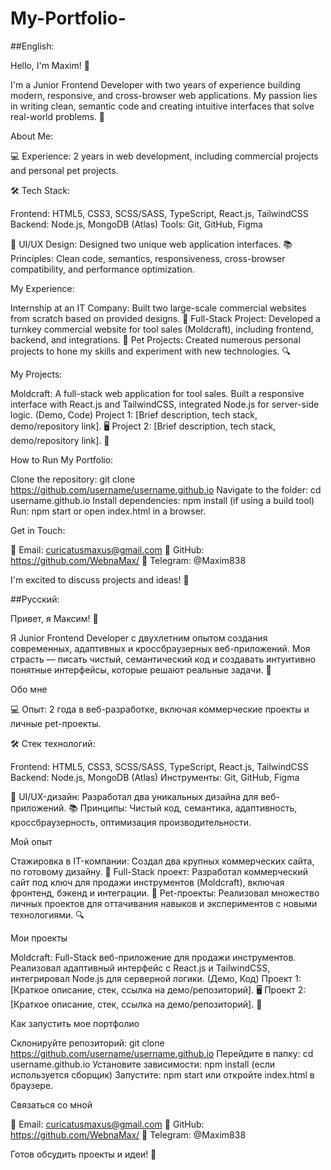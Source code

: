 # My-Portfolio-

##English:

Hello, I'm Maxim! 👋

  I'm a Junior Frontend Developer with two years of experience building modern, responsive, and cross-browser web applications. My passion lies in writing clean,     semantic code and creating intuitive interfaces that solve real-world problems. 🚀

About Me:

  💻 Experience: 2 years in web development, including commercial projects and personal pet projects.

🛠 Tech Stack:

  Frontend: HTML5, CSS3, SCSS/SASS, TypeScript, React.js, TailwindCSS
  Backend: Node.js, MongoDB (Atlas)
  Tools: Git, GitHub, Figma

  🎨 UI/UX Design: Designed two unique web application interfaces.
  📚 Principles: Clean code, semantics, responsiveness, cross-browser compatibility, and performance optimization.

My Experience:

  Internship at an IT Company: Built two large-scale commercial websites from scratch based on provided designs. 🏢
  Full-Stack Project: Developed a turnkey commercial website for tool sales (Moldcraft), including frontend, backend, and integrations. 🛒
  Pet Projects: Created numerous personal projects to hone my skills and experiment with new technologies. 🔍

My Projects:

  Moldcraft: A full-stack web application for tool sales. Built a responsive interface with React.js and TailwindCSS, integrated Node.js for server-side logic.       (Demo, Code)
  Project 1: [Brief description, tech stack, demo/repository link]. 🖥
  Project 2: [Brief description, tech stack, demo/repository link]. 📱

How to Run My Portfolio:

Clone the repository: git clone https://github.com/username/username.github.io
Navigate to the folder: cd username.github.io
Install dependencies: npm install (if using a build tool)
Run: npm start or open index.html in a browser.

Get in Touch:

  📧 Email: curicatusmaxus@gmail.com
  🐙 GitHub: https://github.com/WebnaMax/
  📱 Telegram: @Maxim838

I'm excited to discuss projects and ideas! 🚀

##Русский:

Привет, я Максим! 👋

  Я Junior Frontend Developer с двухлетним опытом создания современных, адаптивных и кроссбраузерных веб-приложений. Моя страсть — писать чистый, семантический код   и создавать интуитивно понятные интерфейсы, которые решают реальные задачи. 🚀
  
Обо мне

💻 Опыт: 2 года в веб-разработке, включая коммерческие проекты и личные pet-проекты.

🛠 Стек технологий:

  Frontend: HTML5, CSS3, SCSS/SASS, TypeScript, React.js, TailwindCSS
  Backend: Node.js, MongoDB (Atlas)
  Инструменты: Git, GitHub, Figma

  🎨 UI/UX-дизайн: Разработал два уникальных дизайна для веб-приложений.
  📚 Принципы: Чистый код, семантика, адаптивность, кроссбраузерность, оптимизация производительности.

Мой опыт

  Стажировка в IT-компании: Создал два крупных коммерческих сайта, по готовому дизайну. 🏢
  Full-Stack проект: Разработал коммерческий сайт под ключ для продажи инструментов (Moldcraft), включая фронтенд, бэкенд и интеграции. 🛒
  Pet-проекты: Реализовал множество личных проектов для оттачивания навыков и экспериментов с новыми технологиями. 🔍

Мои проекты

  Moldcraft: Full-Stack веб-приложение для продажи инструментов. Реализовал адаптивный интерфейс с React.js и TailwindCSS, интегрировал Node.js для серверной         логики. (Демо, Код)
  Проект 1: [Краткое описание, стек, ссылка на демо/репозиторий]. 🖥
  Проект 2: [Краткое описание, стек, ссылка на демо/репозиторий]. 📱

Как запустить мое портфолио

  Склонируйте репозиторий: git clone https://github.com/username/username.github.io
  Перейдите в папку: cd username.github.io
  Установите зависимости: npm install (если используется сборщик)
  Запустите: npm start или откройте index.html в браузере.

Связаться со мной

 📧 Email: curicatusmaxus@gmail.com
 🐙 GitHub: https://github.com/WebnaMax/
 📱 Telegram: @Maxim838

Готов обсудить проекты и идеи! 🚀

